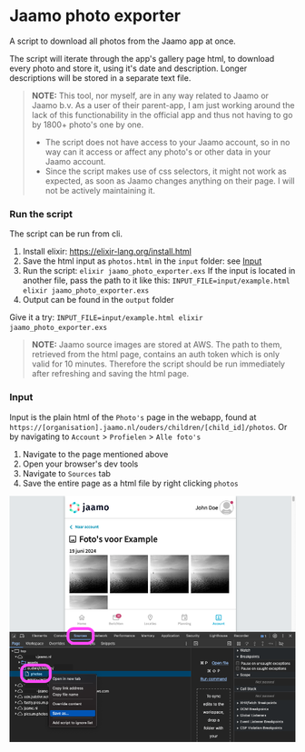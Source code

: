 # Jaamo photo exporter

A script to download all photos from the Jaamo app at once.

The script will iterate through the app's gallery page html, to download every photo and store it, using it's date and description. Longer descriptions will be stored in a separate text file.

> **NOTE:**
> This tool, nor myself, are in any way related to Jaamo or Jaamo b.v.
> As a user of their parent-app, I am just working around the lack of this functionability in the official app and thus not having to go by 1800+ photo's one by one.
>
> - The script does not have access to your Jaamo account, so in no way can it access or affect any photo's or other data in your Jaamo account.
> - Since the script makes use of css selectors, it might not work as expected, as soon as Jaamo changes anything on their page. I will not be actively maintaining it.

### Run the script

The script can be run from cli.

1. Install elixir: https://elixir-lang.org/install.html
2. Save the html input as `photos.html` in the `input` folder: see [Input](#input)
3. Run the script: `elixir jaamo_photo_exporter.exs`
   If the input is located in another file, pass the path to it like this:
   `INPUT_FILE=input/example.html elixir jaamo_photo_exporter.exs`
4. Output can be found in the `output` folder

Give it a try: `INPUT_FILE=input/example.html elixir jaamo_photo_exporter.exs`

> **NOTE:**
> Jaamo source images are stored at AWS. The path to them, retrieved from the html page, contains an auth token which is only valid for 10 minutes.
> Therefore the script should be run immediately after refreshing and saving the html page.

### Input

Input is the plain html of the `Photo's` page in the webapp, found at `https://[organisation].jaamo.nl/ouders/children/[child_id]/photos`. Or by navigating to `Account` > `Profielen` > `Alle foto's`

1. Navigate to the page mentioned above
2. Open your browser's dev tools
3. Navigate to `Sources` tab
4. Save the entire page as a html file by right clicking `photos`

![Jaamo screenshot](screenshot.png "Jaamo screenshot")
